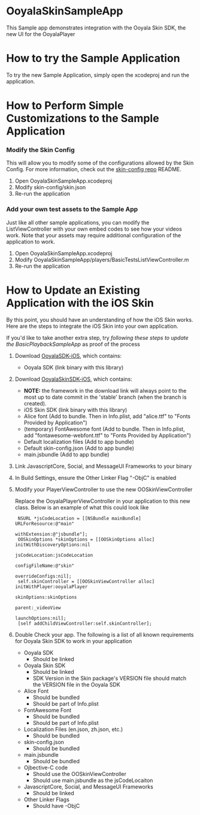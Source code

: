 # OoyalaSkinSampleApp

This Sample app demonstrates integration with the Ooyala Skin SDK, the new UI for the OoyalaPlayer

# How to try the Sample Application

To try the new Sample Application, simply open the xcodeproj and run the application.

# How to Perform Simple Customizations to the Sample Application

### Modify the Skin Config

This will allow you to modify some of the configurations allowed by the Skin Config.  For more information, check out the [skin-config repo](https://github.com/ooyala/skin-config) README.

1. Open OoyalaSkinSampleApp.xcodeproj
2. Modify skin-config/skin.json
3. Re-run the application

### Add your own test assets to the Sample App

Just like all other sample applications, you can modify the ListViewController with your own embed codes to see how your videos work.  Note that your assets may require additional configuration of the application to work.

1. Open OoyalaSkinSampleApp.xcodeproj
2. Modify OoyalaSkinSampleApp/players/BasicTestsListViewController.m
3. Re-run the application


# How to Update an Existing Application with the iOS Skin

By this point, you should have an understanding of how the iOS Skin works. Here are the steps to integrate the iOS Skin into your own application.

If you'd like to take another extra step, try _following these steps to update the BasicPlaybackSampleApp_ as proof of the process

1. Download [OoyalaSDK-iOS](http://support.ooyala.com/resources/mobile-and-client-sdks), which contains:
    * Ooyala SDK (link binary with this library)
2. Download [OoyalaSkinSDK-iOS](https://ooyala.box.com/ios-skin-prerelease), which contains:
    * __NOTE:__ the framework in the download link will always point to the most up to date commit in the 'stable' branch (when the branch is created).
    * iOS Skin SDK (link binary with this library)
    * Alice font (Add to bundle. Then in Info.plist, add "alice.ttf" to "Fonts Provided by Application")
    * (temporary) FontAwesome font (Add to bundle. Then in Info.plist, add "fontawesome-webfont.ttf" to "Fonts Provided by Application")
    * Default localization files (Add to app bundle)
    * Default skin-config.json (Add to app bundle)
    * main.jsbundle (Add to app bundle)
3. Link JavascriptCore, Social, and MessageUI Frameworks to your binary
4. In Build Settings, ensure the Other Linker Flag "-ObjC" is enabled

5. Modify your PlayerViewController to use the new OOSkinViewController

    Replace the OoyalaPlayerViewController in your application to this new class.  Below is an example of what this could look like

        NSURL *jsCodeLocation = [[NSBundle mainBundle] URLForResource:@"main"
                                                        withExtension:@"jsbundle"];
        OOSkinOptions *skinOptions = [[OOSkinOptions alloc] initWithDiscoveryOptions:nil
                                                                      jsCodeLocation:jsCodeLocation
                                                                      configFileName:@"skin"
                                                                     overrideConfigs:nil];
        self.skinController = [[OOSkinViewController alloc] initWithPlayer:ooyalaPlayer
                                                               skinOptions:skinOptions
                                                                    parent:_videoView
                                                             launchOptions:nil];
        [self addChildViewController:self.skinController];

5. Double Check your app.  The following is a list of all known requirements for Ooyala Skin SDK to work in your application

    - Ooyala SDK
        * Should be linked
    - Ooyala Skin SDK
        * Should be linked
        * SDK Version in the Skin package's VERSION file should match the VERSION file in the Ooyala SDK
    - Alice Font
        * Should be bundled
        * Should be part of Info.plist
    - FontAwesome Font
        * Should be bundled
        * Should be part of Info.plist
    - Localization Files (en.json, zh.json, etc.)
        * Should be bundled
    - skin-config.json
        * Should be bundled
    - main.jsbundle
        * Should be bundled
    - Ojbective-C code
        * Should use the OOSkinViewController
        * Should use main.jsbundle as the jsCodeLocaiton
    - JavascriptCore, Social, and MessageUI Frameworks
        * Should be linked
    - Other Linker Flags
        * Should have -ObjC


